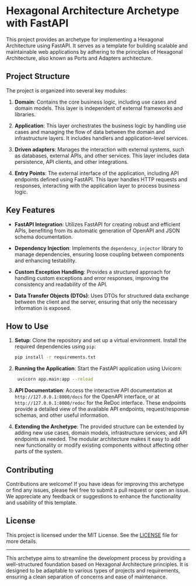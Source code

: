 # Hexagonal Architecture Archetype with FastAPI

This project provides an archetype for implementing a Hexagonal Architecture using FastAPI. It serves as a template for building scalable and maintainable web applications by adhering to the principles of Hexagonal Architecture, also known as Ports and Adapters architecture.

## Project Structure

The project is organized into several key modules:

1. **Domain**: Contains the core business logic, including use cases and domain models. This layer is independent of external frameworks and libraries.

2. **Application**: This layer orchestrates the business logic by handling use cases and managing the flow of data between the domain and infrastructure layers. It includes handlers and application-level services.

3. **Driven adapters**: Manages the interaction with external systems, such as databases, external APIs, and other services. This layer includes data persistence, API clients, and other integrations.

4. **Entry Points**: The external interface of the application, including API endpoints defined using FastAPI. This layer handles HTTP requests and responses, interacting with the application layer to process business logic.

## Key Features

- **FastAPI Integration**: Utilizes FastAPI for creating robust and efficient APIs, benefiting from its automatic generation of OpenAPI and JSON schema documentation.

- **Dependency Injection**: Implements the `dependency_injector` library to manage dependencies, ensuring loose coupling between components and enhancing testability.

- **Custom Exception Handling**: Provides a structured approach for handling custom exceptions and error responses, improving the consistency and readability of the API.

- **Data Transfer Objects (DTOs)**: Uses DTOs for structured data exchange between the client and the server, ensuring that only the necessary information is exposed.

## How to Use

1. **Setup**: Clone the repository and set up a virtual environment. Install the required dependencies using `pip`:

   ```bash
   pip install -r requirements.txt
   ```

2. **Running the Application**: Start the FastAPI application using Uvicorn:

   ```bash
    uvicorn app.main:app --reload
   ```
3. **API Documentation**: Access the interactive API documentation at `http://127.0.0.1:8000/docs` for the OpenAPI interface, or at `http://127.0.0.1:8000/redoc` for the ReDoc interface. These endpoints provide a detailed view of the available API endpoints, request/response schemas, and other useful information.

4. **Extending the Archetype**: The provided structure can be extended by adding new use cases, domain models, infrastructure services, and API endpoints as needed. The modular architecture makes it easy to add new functionality or modify existing components without affecting other parts of the system.

## Contributing

Contributions are welcome! If you have ideas for improving this archetype or find any issues, please feel free to submit a pull request or open an issue. We appreciate any feedback or suggestions to enhance the functionality and usability of this template.

## License

This project is licensed under the MIT License. See the [LICENSE](LICENSE) file for more details.

---

This archetype aims to streamline the development process by providing a well-structured foundation based on Hexagonal Architecture principles. It is designed to be adaptable to various types of projects and requirements, ensuring a clean separation of concerns and ease of maintenance.
